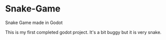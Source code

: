 # Snake-Game
Snake Game made in Godot

This is my first completed godot project. It's a bit buggy but it is very snake.

